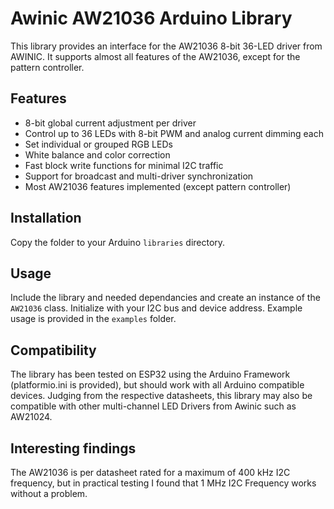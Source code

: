 # Awinic AW21036 Arduino Library

This library provides an interface for the AW21036 8-bit 36-LED driver from AWINIC. It supports almost all features of the AW21036, except for the pattern controller.

## Features
- 8-bit global current adjustment per driver
- Control up to 36 LEDs with 8-bit PWM and analog current dimming each
- Set individual or grouped RGB LEDs
- White balance and color correction
- Fast block write functions for minimal I2C traffic
- Support for broadcast and multi-driver synchronization
- Most AW21036 features implemented (except pattern controller)

## Installation
Copy the folder to your Arduino `libraries` directory.

## Usage
Include the library and needed dependancies and create an instance of the `AW21036` class. Initialize with your I2C bus and device address. Example usage is provided in the `examples` folder.

## Compatibility
The library has been tested on ESP32 using the Arduino Framework (platformio.ini is provided), but should work with all Arduino compatible devices.
Judging from the respective datasheets, this library may also be compatible with other multi-channel LED Drivers from Awinic such as AW21024. 

## Interesting findings
The AW21036 is per datasheet rated for a maximum of 400 kHz I2C frequency, but in practical testing I found that 1 MHz I2C Frequency works without a problem.
